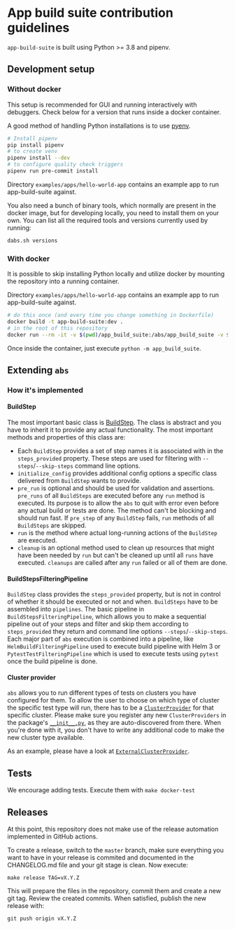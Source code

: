 # App build suite contribution guidelines

`app-build-suite` is built using Python >= 3.8 and pipenv.

## Development setup

### Without docker

This setup is recommended for GUI and running interactively with debuggers. Check below for a version
that runs inside a docker container.

A good method of handling Python installations is to use [pyenv](https://github.com/pyenv/pyenv).


```bash
# Install pipenv
pip install pipenv
# to create venv
pipenv install --dev
# to configure quality check triggers
pipenv run pre-commit install
```

Directory `examples/apps/hello-world-app` contains an example app to run app-build-suite against.

You also need a bunch of binary tools, which normally are present in the docker image, but for developing
locally, you need to install them on your own. You can list all the required tools and versions currently used
by running:

```bash
dabs.sh versions
```

### With docker

It is possible to skip installing Python locally and utilize docker by mounting the repository into a running container.

Directory `examples/apps/hello-world-app` contains an example app to run app-build-suite against.

```bash
# do this once (and every time you change something in Dockerfile)
docker build -t app-build-suite:dev .
# in the root of this repository
docker run --rm -it -v $(pwd)/app_build_suite:/abs/app_build_suite -v $(pwd):/abs/workdir --entrypoint /bin/bash app-build-suite:dev
```

Once inside the container, just execute `python -m app_build_suite`.

## Extending `abs`

### How it's implemented

#### BuildStep

The most important basic class is [BuildStep](../app_build_suite/build_steps/build_step.py). The class is abstract
and you have to inherit it to provide any actual functionality.  The most important methods and properties of
this class are:

* Each `BuildStep` provides a set of step names it is associated with in the `steps_provided` property.
  These steps are used for filtering with `--steps`/`--skip-steps` command line options.
* `initialize_config` provides additional config options a specific class delivered from `BuildStep`
  wants to provide.
* `pre_run` is optional and should be used for validation and assertions. `pre_runs` of all `BuildSteps` are executed
  before any `run` method is executed. Its purpose is to allow the `abs`
  to quit with error even before any actual build or tests are done. The method can't be blocking and should run
  fast. If `pre_step` of any `BuildStep` fails, `run` methods of all `BuildSteps` are skipped.
* `run` is the method where actual long-running actions of the `BuildStep` are executed.
* `cleanup` is an optional method used to clean up resources that might have been needed by `run` but can't be cleaned
  up until all `runs` have executed. `cleanups` are called after any `run` failed or all of them are done.

#### BuildStepsFilteringPipeline

`BuildStep` class provides the `steps_provided` property, but is not in control of whether it should be executed or not
and when. `BuildSteps` have to be assembled into `pipelines`. The basic pipeline in `BuildStepsFilteringPipeline`, which
allows you to make a sequential pipeline out of your steps and filter and skip them according to `steps_provided` they
return and command line options `--steps`/`--skip-steps`. Each major part of `abs` execution is combined into a
pipeline, like `HelmBuildFilteringPipeline` used to execute build pipeline with Helm 3 or `PytestTestFilteringPipeline`
which is used to execute tests using `pytest` once the build pipeline is done.

#### Cluster provider

`abs` allows you to run different types of tests on clusters you have configured for them. To allow the user
to choose on which type of cluster the specific test type will run, there has to be a
[`ClusterProvider`](../app_build_suite/cluster_providers/cluster_provider.py) for that specific cluster.
Please make sure you register any new `ClusterProviders` in the package's
[`__init__.py`](../app_build_suite/cluster_providers/__init__.py), as they are auto-discovered from there.
When you're done with it, you don't have to write any additional code to make the new cluster type available.

As an example, please have a look at
[`ExternalClusterProvider`](../app_build_suite/cluster_providers/external_cluster_provider.py).

## Tests

We encourage adding tests. Execute them with `make docker-test`

## Releases

At this point, this repository does not make use of the release automation implemented in GitHub actions.

To create a release, switch to the `master` branch, make sure everything you want to have in your release is commited and documented in the CHANGELOG.md file and your git stage is clean. Now execute:

    make release TAG=vX.Y.Z

This will prepare the files in the repository, commit them and create a new git tag. Review the created commits. When satisfied, publish the new release with:

    git push origin vX.Y.Z
